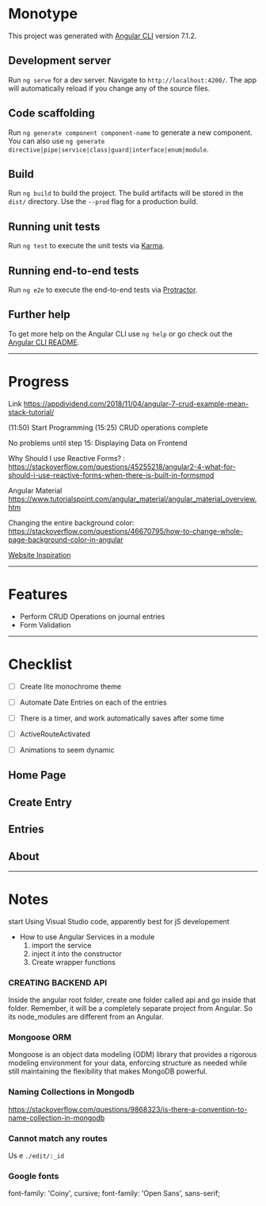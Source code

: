 # Monotype

This project was generated with [Angular CLI](https://github.com/angular/angular-cli) version 7.1.2.

## Development server

Run `ng serve` for a dev server. Navigate to `http://localhost:4200/`. The app will automatically reload if you change any of the source files.

## Code scaffolding

Run `ng generate component component-name` to generate a new component. You can also use `ng generate directive|pipe|service|class|guard|interface|enum|module`.

## Build

Run `ng build` to build the project. The build artifacts will be stored in the `dist/` directory. Use the `--prod` flag for a production build.

## Running unit tests

Run `ng test` to execute the unit tests via [Karma](https://karma-runner.github.io).

## Running end-to-end tests

Run `ng e2e` to execute the end-to-end tests via [Protractor](http://www.protractortest.org/).

## Further help

To get more help on the Angular CLI use `ng help` or go check out the [Angular CLI README](https://github.com/angular/angular-cli/blob/master/README.md).




---------------------------------------------------------------------------------------------------
# Progress
Link
https://appdividend.com/2018/11/04/angular-7-crud-example-mean-stack-tutorial/

(11:50) Start Programming 
(15:25) CRUD operations complete 


No problems until step 15: Displaying Data on Frontend 

Why Should I use Reactive Forms? : https://stackoverflow.com/questions/45255218/angular2-4-what-for-should-i-use-reactive-forms-when-there-is-built-in-formsmod

Angular Material
https://www.tutorialspoint.com/angular_material/angular_material_overview.htm

Changing the entire background color: 
https://stackoverflow.com/questions/46670795/how-to-change-whole-page-background-color-in-angular


[Website Inspiration](https://relativityoftime.net/)

---------------------------------------------------------------------------------------------------

# Features 
* Perform CRUD Operations on journal entries
* Form Validation 

---------------------------------------------------------------------------------------------------
# Checklist 

- [ ] Create lite monochrome theme
- [ ] Automate Date Entries on each of the entries 
- [ ] There is a timer, and work automatically saves after some time
- [ ] ActiveRouteActivated
- [ ] Animations to seem dynamic 


## Home Page

## Create Entry


## Entries 

## About


---------------------------------------------------------------------------------------------------
# Notes 
start Using Visual Studio code, apparently best for jS developement



* How to use Angular Services in a module 
    1. import the service 
    2. inject it into the constructor 
    3. Create wrapper functions

### CREATING BACKEND API
Inside the angular root folder, create one folder called api and go inside that folder. Remember, it will be a completely separate project from Angular. So its node_modules are different from an Angular.

### Mongoose ORM
Mongoose is an object data modeling (ODM) library that provides a rigorous modeling environment for your data, enforcing structure as needed while still maintaining the flexibility that makes MongoDB powerful. 


### Naming Collections in Mongodb
https://stackoverflow.com/questions/9868323/is-there-a-convention-to-name-collection-in-mongodb


### Cannot match any routes 
Us e
`./edit/:_id`

### Google fonts 
font-family: 'Coiny', cursive;
font-family: 'Open Sans', sans-serif;




